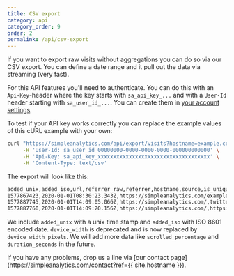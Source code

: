 ```yaml
---
title: CSV export
category: api
category_order: 9
order: 2
permalink: /api/csv-export
---
```


If you want to export raw visits without aggregations you can do so via our CSV export. You can define a date range and it pull out the data via streaming (very fast).

For this API features you'll need to authenticate. You can do this with an `Api-Key`-header where the key starts with `sa_api_key_...` and with a `User-Id` header starting with `sa_user_id_...`. You can create them in [your account settings](https://simpleanalytics.com/account).

To test if your API key works correctly you can replace the example values of this cURL example with your own:

```bash
curl "https://simpleanalytics.com/api/export/visits?hostname=example.com&start=2020-01-01&end=2020-01-02&timezone=Europe/Amsterdam" \
     -H 'User-Id: sa_user_id_00000000-0000-0000-0000-000000000000' \
     -H 'Api-Key: sa_api_key_xxxxxxxxxxxxxxxxxxxxxxxxxxxxxxxxxxxx' \
     -H 'Content-Type: text/csv'
```

The export will look like this:

```bash
added_unix,added_iso,url,referrer_raw,referrer,hostname,source,is_unique,scrolled_percentage,duration_seconds,device_width_pixels,device_width
1577867423,2020-01-01T08:30:23.343Z,https://simpleanalytics.com/example.com,https://simpleanalytics.com/example.com?start=2019-12-30&amp;end=2019-12-30,simpleanalytics.com,simpleanalytics.com,js,false,,,375,375
1577887745,2020-01-01T14:09:05.066Z,https://simpleanalytics.com/,twitter-bio,twitter,simpleanalytics.com,js,true,,,375,375
1577887760,2020-01-01T14:09:20.156Z,https://simpleanalytics.com/,https://simpleanalytics.com/?ref=twitter-bio,simpleanalytics.com,simpleanalytics.com,js,false,,,375,375
```

We include `added_unix` with a unix time stamp and `added_iso` with ISO 8601 encoded date. `device_width` is deprecated and is now replaced by `device_width_pixels`. We will add more data like `scrolled_percentage` and `duration_seconds` in the future.

If you have any problems, drop us a line via [our contact page](https://simpleanalytics.com/contact?ref={{ site.hostname }}).
